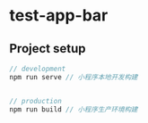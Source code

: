 # test-app-bar

## Project setup

```javascript
// development
npm run serve // 小程序本地开发构建


// production
npm run build // 小程序生产环境构建

```
